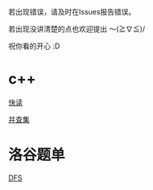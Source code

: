 若出现错误，请及时在Issues报告错误。

若出现没讲清楚的点也欢迎提出 ～(≧∇≦)/

祝你看的开心 :D
# c++
[快读](https://github.com/Mono-HW/C-/blob/main/C%2B%2B%E4%B8%AD%E7%9A%84%E5%BF%AB%E8%AF%BB.md)

[并查集](https://github.com/Mono-HW/C-Plus-impression/blob/main/Union-Find/Union-Find.md)

# 洛谷题单
[DFS](https://github.com/Mono-HW/C-Plus-impression/blob/main/DFS%E9%A2%98%E5%8D%95.md)
